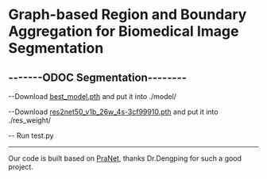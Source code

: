 # Graph-based Region and Boundary Aggregation for Biomedical Image Segmentation

-------ODOC Segmentation--------
----------------------------------  

--Download [best_model.pth](https://drive.google.com/file/d/1S7s4jq8emUQbDHoG7_VUMcBWpsdV7gaR/view?usp=sharing) and put it into ./model/  


--Download [res2net50_v1b_26w_4s-3cf99910.pth](https://drive.google.com/file/d/1FLMVNCRFJGlMN65r8cVsopUZbhB6u83I/view?usp=sharing) and put it into ./res_weight/  


-- Run test.py  

------------------------------------
 Our code is built based on [PraNet](https://github.com/DengPingFan/PraNet), thanks Dr.Dengping for such a good project.


